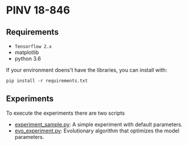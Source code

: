 # PINV 18-846

## Requirements
- `Tensorflow 2.x`
- matplotlib
- python 3.6

If your environment doens't have the libraries, you can install with:

```
pip install -r requirements.txt
```


## Experiments
To execute the experiments there are two scripts

- [experiment_sample.py](experiment_sample.py): A simple experiment with default parameters.
- [evo_experiment.py](evo_experiment.py): Evolutionary algorithm that optimizes the model parameters.

